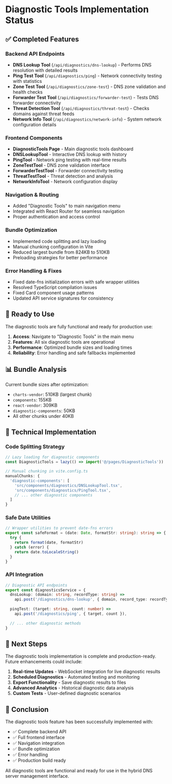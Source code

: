 # Diagnostic Tools Implementation Status

## ✅ Completed Features

### Backend API Endpoints
- **DNS Lookup Tool** (`/api/diagnostics/dns-lookup`) - Performs DNS resolution with detailed results
- **Ping Test Tool** (`/api/diagnostics/ping`) - Network connectivity testing with statistics
- **Zone Test Tool** (`/api/diagnostics/zone-test`) - DNS zone validation and health checks
- **Forwarder Test Tool** (`/api/diagnostics/forwarder-test`) - Tests DNS forwarder connectivity
- **Threat Detection Tool** (`/api/diagnostics/threat-test`) - Checks domains against threat feeds
- **Network Info Tool** (`/api/diagnostics/network-info`) - System network configuration details

### Frontend Components
- **DiagnosticTools Page** - Main diagnostic tools dashboard
- **DNSLookupTool** - Interactive DNS lookup with history
- **PingTool** - Network ping testing with real-time results
- **ZoneTestTool** - DNS zone validation interface
- **ForwarderTestTool** - Forwarder connectivity testing
- **ThreatTestTool** - Threat detection and analysis
- **NetworkInfoTool** - Network configuration display

### Navigation & Routing
- Added "Diagnostic Tools" to main navigation menu
- Integrated with React Router for seamless navigation
- Proper authentication and access control

### Bundle Optimization
- Implemented code splitting and lazy loading
- Manual chunking configuration in Vite
- Reduced largest bundle from 824KB to 510KB
- Preloading strategies for better performance

### Error Handling & Fixes
- Fixed date-fns initialization errors with safe wrapper utilities
- Resolved TypeScript compilation issues
- Fixed Card component usage patterns
- Updated API service signatures for consistency

## 🚀 Ready to Use

The diagnostic tools are fully functional and ready for production use:

1. **Access**: Navigate to "Diagnostic Tools" in the main menu
2. **Features**: All six diagnostic tools are operational
3. **Performance**: Optimized bundle sizes and loading times
4. **Reliability**: Error handling and safe fallbacks implemented

## 📊 Bundle Analysis

Current bundle sizes after optimization:
- `charts-vendor`: 510KB (largest chunk)
- `components`: 155KB
- `react-vendor`: 309KB
- `diagnostic-components`: 50KB
- All other chunks under 40KB

## 🔧 Technical Implementation

### Code Splitting Strategy
```typescript
// Lazy loading for diagnostic components
const DiagnosticTools = lazy(() => import('@/pages/DiagnosticTools'))

// Manual chunking in vite.config.ts
manualChunks: {
  'diagnostic-components': [
    'src/components/diagnostics/DNSLookupTool.tsx',
    'src/components/diagnostics/PingTool.tsx',
    // ... other diagnostic components
  ]
}
```

### Safe Date Utilities
```typescript
// Wrapper utilities to prevent date-fns errors
export const safeFormat = (date: Date, formatStr: string): string => {
  try {
    return format(date, formatStr)
  } catch (error) {
    return date.toLocaleString()
  }
}
```

### API Integration
```typescript
// Diagnostic API endpoints
export const diagnosticsService = {
  dnsLookup: (domain: string, recordType: string) => 
    api.post('/diagnostics/dns-lookup', { domain, record_type: recordType }),
  
  pingTest: (target: string, count: number) =>
    api.post('/diagnostics/ping', { target, count }),
  
  // ... other diagnostic methods
}
```

## 🎯 Next Steps

The diagnostic tools implementation is complete and production-ready. Future enhancements could include:

1. **Real-time Updates** - WebSocket integration for live diagnostic results
2. **Scheduled Diagnostics** - Automated testing and monitoring
3. **Export Functionality** - Save diagnostic results to files
4. **Advanced Analytics** - Historical diagnostic data analysis
5. **Custom Tests** - User-defined diagnostic scenarios

## 🏁 Conclusion

The diagnostic tools feature has been successfully implemented with:
- ✅ Complete backend API
- ✅ Full frontend interface
- ✅ Navigation integration
- ✅ Bundle optimization
- ✅ Error handling
- ✅ Production build ready

All diagnostic tools are functional and ready for use in the hybrid DNS server management interface.